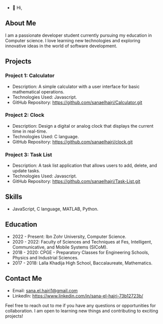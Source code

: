 - 👋 Hi,
  
## About Me

I am a passionate developer student currently pursuing my education in Computer science. I love learning new technologies and exploring innovative ideas in the world of software development.

## Projects

### Project 1: Calculator

- Description: A simple calculator with a user interface for basic mathematical operations.
- Technologies Used: Javascript.
- GitHub Repository: https://github.com/sanaelhajri/Calculator.git

### Project 2: Clock

- Description:  Design a digital or analog clock that displays the current time in real-time.
- Technologies Used: C language.
- GitHub Repository: https://github.com/sanaelhajri/clock.git

### Project 3: Task List

- Description:  A task list application that allows users to add, delete, and update tasks.
- Technologies Used: Javascript.
- GitHub Repository: https://github.com/sanaelhajri/Task-List.git


## Skills

- JavaScript, C language, MATLAB, Python.

## Education

- 2022 - Present: Ibn Zohr University, Computer Science.
- 2020 - 2022: Faculty of Sciences and Techniques at Fes, Intelligent, Communicative, and Mobile Systems (SICoM).
- 2018 - 2020: CPGE - Preparatory Classes for Engineering Schools, Physics and Industrial Sciences.
- 2017 - 2018:  Lalla Khadija High School, Baccalaureate, Mathematics.

## Contact Me

- Email: sana.el.hajri1@gmail.com
- LinkedIn: https://www.linkedin.com/in/sana-el-hajri-73b12723b/

Feel free to reach out to me if you have any questions or opportunities for collaboration. I am open to learning new things and contributing to exciting projects!
